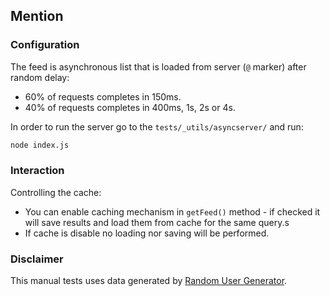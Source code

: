 ## Mention


### Configuration

The feed is asynchronous list that is loaded from server (`@` marker) after random delay:

- 60% of requests completes in 150ms.
- 40% of requests completes in 400ms, 1s, 2s or 4s.

In order to run the server go to the `tests/_utils/asyncserver/` and run:

```sh
node index.js
```  

### Interaction

Controlling the cache:

- You can enable caching mechanism in `getFeed()` method - if checked it will save results and load them from cache for the same query.s
- If cache is disable no loading nor saving will be performed. 

### Disclaimer

This manual tests uses data generated by [Random User Generator](https://randomuser.me/).
